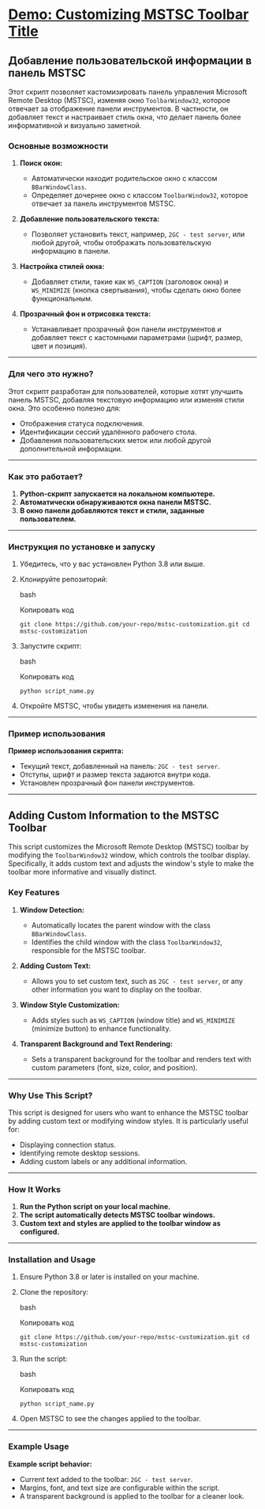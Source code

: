 
# [Demo: Customizing MSTSC Toolbar Title](https://pub-a89b5697d4074daeb851dc6c011ed225.r2.dev/mstsc_title_new.mp4)


## Добавление пользовательской информации в панель MSTSC

Этот скрипт позволяет кастомизировать панель управления Microsoft Remote Desktop (MSTSC), изменяя окно `ToolbarWindow32`, которое отвечает за отображение панели инструментов. В частности, он добавляет текст и настраивает стиль окна, что делает панель более информативной и визуально заметной.

### Основные возможности

1.  **Поиск окон:**
    
    -   Автоматически находит родительское окно с классом `BBarWindowClass`.
    -   Определяет дочернее окно с классом `ToolbarWindow32`, которое отвечает за панель инструментов MSTSC.
2.  **Добавление пользовательского текста:**
    
    -   Позволяет установить текст, например, `2GC - test server`, или любой другой, чтобы отображать пользовательскую информацию в панели.
3.  **Настройка стилей окна:**
    
    -   Добавляет стили, такие как `WS_CAPTION` (заголовок окна) и `WS_MINIMIZE` (кнопка свертывания), чтобы сделать окно более функциональным.
4.  **Прозрачный фон и отрисовка текста:**
    
    -   Устанавливает прозрачный фон панели инструментов и добавляет текст с кастомными параметрами (шрифт, размер, цвет и позиция).

----------

### Для чего это нужно?

Этот скрипт разработан для пользователей, которые хотят улучшить панель MSTSC, добавляя текстовую информацию или изменяя стили окна. Это особенно полезно для:

-   Отображения статуса подключения.
-   Идентификации сессий удалённого рабочего стола.
-   Добавления пользовательских меток или любой другой дополнительной информации.

----------

### Как это работает?

1.  **Python-скрипт запускается на локальном компьютере.**
2.  **Автоматически обнаруживаются окна панели MSTSC.**
3.  **В окно панели добавляются текст и стили, заданные пользователем.**

----------

### Инструкция по установке и запуску

1.  Убедитесь, что у вас установлен Python 3.8 или выше.
    
2.  Клонируйте репозиторий:
    
    bash
    
    Копировать код
    
    `git clone https://github.com/your-repo/mstsc-customization.git
    cd mstsc-customization` 
    
3.  Запустите скрипт:
    
    bash
    
    Копировать код
    
    `python script_name.py` 
    
4.  Откройте MSTSC, чтобы увидеть изменения на панели.
    

----------

### Пример использования

**Пример использования скрипта:**

-   Текущий текст, добавленный на панель: `2GC - test server`.
-   Отступы, шрифт и размер текста задаются внутри кода.
-   Установлен прозрачный фон панели инструментов.

----------


## Adding Custom Information to the MSTSC Toolbar

This script customizes the Microsoft Remote Desktop (MSTSC) toolbar by modifying the `ToolbarWindow32` window, which controls the toolbar display. Specifically, it adds custom text and adjusts the window's style to make the toolbar more informative and visually distinct.

### Key Features

1.  **Window Detection:**
    
    -   Automatically locates the parent window with the class `BBarWindowClass`.
    -   Identifies the child window with the class `ToolbarWindow32`, responsible for the MSTSC toolbar.
2.  **Adding Custom Text:**
    
    -   Allows you to set custom text, such as `2GC - test server`, or any other information you want to display on the toolbar.
3.  **Window Style Customization:**
    
    -   Adds styles such as `WS_CAPTION` (window title) and `WS_MINIMIZE` (minimize button) to enhance functionality.
4.  **Transparent Background and Text Rendering:**
    
    -   Sets a transparent background for the toolbar and renders text with custom parameters (font, size, color, and position).

----------

### Why Use This Script?

This script is designed for users who want to enhance the MSTSC toolbar by adding custom text or modifying window styles. It is particularly useful for:

-   Displaying connection status.
-   Identifying remote desktop sessions.
-   Adding custom labels or any additional information.

----------

### How It Works

1.  **Run the Python script on your local machine.**
2.  **The script automatically detects MSTSC toolbar windows.**
3.  **Custom text and styles are applied to the toolbar window as configured.**

----------

### Installation and Usage

1.  Ensure Python 3.8 or later is installed on your machine.
    
2.  Clone the repository:
    
    bash
    
    Копировать код
    
    `git clone https://github.com/your-repo/mstsc-customization.git
    cd mstsc-customization` 
    
3.  Run the script:
    
    bash
    
    Копировать код
    
    `python script_name.py` 
    
4.  Open MSTSC to see the changes applied to the toolbar.
    

----------

### Example Usage

**Example script behavior:**

-   Current text added to the toolbar: `2GC - test server`.
-   Margins, font, and text size are configurable within the script.
-   A transparent background is applied to the toolbar for a cleaner look.
